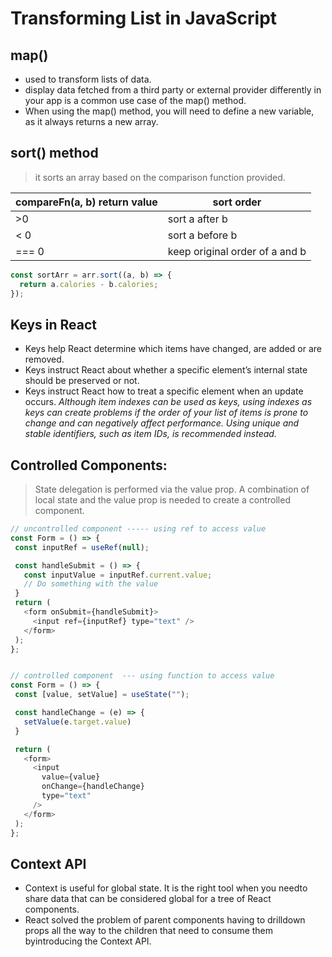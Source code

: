 # Transforming List in JavaScript

## map()

- used to transform lists of data.
- display data fetched from a third party or external provider differently in your app is a common use case of the map() method.
- When using the map() method, you will need to define a new variable, as it always returns a new array.

## sort() method

> it sorts an array based on the comparison function provided.

| compareFn(a, b) return value | sort order                     |
| ---------------------------- | ------------------------------ |
| >0                           | sort a after b                 |
| < 0                          | sort a before b                |
| === 0                        | keep original order of a and b |

```javascript
const sortArr = arr.sort((a, b) => {
  return a.calories - b.calories;
});
```

## Keys in React

- Keys help React determine which items have changed, are added or are removed.
- Keys instruct React about whether a specific element’s internal state should be preserved or not.
- Keys instruct React how to treat a specific element when an update occurs.
*Although item indexes can be used as keys, using indexes as keys can create problems if the order of your list of items is prone to change and can negatively affect performance. Using unique and stable identifiers, such as item IDs, is recommended instead.*


## Controlled Components:
> State delegation is performed via the value prop. A combination of local state and the value prop is needed to create a controlled component.  

```Javascript
// uncontrolled component ----- using ref to access value
const Form = () => { 
 const inputRef = useRef(null); 

 const handleSubmit = () => { 
   const inputValue = inputRef.current.value; 
   // Do something with the value 
 } 
 return ( 
   <form onSubmit={handleSubmit}> 
     <input ref={inputRef} type="text" /> 
   </form> 
 ); 
};


// controlled component  --- using function to access value
const Form = () => { 
 const [value, setValue] = useState(""); 

 const handleChange = (e) => { 
   setValue(e.target.value) 
 } 

 return ( 
   <form> 
     <input 
       value={value} 
       onChange={handleChange} 
       type="text" 
     /> 
   </form> 
 ); 
}; 
```



## Context API
* Context is useful for global state. It is the right tool when you needto share data that can be considered global for a tree of React components. 
* React solved the problem of parent components having to drilldown props all the way to the children that need to consume them byintroducing the Context API. 